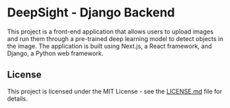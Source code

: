 # DeepSight - Django Backend

This project is a front-end application that allows users to upload images and run them through a pre-trained deep learning model to detect objects in the image. The application is built using Next.js, a React framework, and Django, a Python web framework.

## License

This project is licensed under the MIT License - see the [LICENSE.md](LICENSE.md) file for details.
